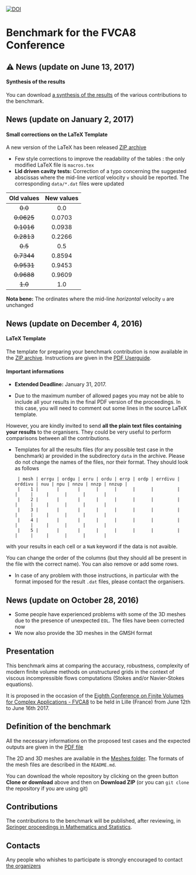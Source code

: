 [![DOI](https://zenodo.org/badge/68692395.svg)](https://zenodo.org/badge/latestdoi/68692395)

# Benchmark for the FVCA8 Conference

## :warning: News (update on June 13, 2017)

#### Synthesis of the results

You can download [a synthesis of the results](Benchmark-synthesis.pdf) of the various contributions to the benchmark.

## News (update on January 2, 2017)

#### Small corrections on the LaTeX Template

A new version of the LaTeX has been released [ZIP archive](benchmark_FVCA8_template.zip)

  * Few style corrections to improve the readability of the tables : the only modified LaTeX file is  `macros.tex` 
  * **Lid driven cavity tests:** Correction of a typo concerning the suggested abscissas where the mid-line *vertical* velocity `v` should be reported. The corresponding `data/*.dat` files were updated

|Old values | New values |
|:---------:|:----------:|
|~~0.0~~    |   0.0      |
|~~0.0625~~ |   0.0703   |
|~~0.1016~~ |   0.0938   |
|~~0.2813~~ |   0.2266   |
|~~0.5~~    |   0.5      |
|~~0.7344~~ |   0.8594   |
|~~0.9531~~ |   0.9453   |
|~~0.9688~~ |   0.9609   |
|~~1.0~~    |   1.0      |

   **Nota bene:** The ordinates where the mid-line *horizontal* velocity `u` are unchanged


## News (update on December 4, 2016)


#### LaTeX Template

 The template for preparing your benchmark contribution is now available in the [ZIP archive](benchmark_FVCA8_template.zip).  Instructions are given in the [PDF Userguide](benchmark_FVCA8_userguide.pdf).
 
#### Important informations

 * **Extended Deadline:**  January 31, 2017.

 * Due to the maximum number of allowed pages you may not be able to include all your results in the final PDF version of the proceedings. In this case, you will need to comment out some lines in the source LaTeX template.
 
  However, you are kindly invited to send **all the plain text files containing your results** to the organisers. They could be very useful to perform comparisons between all the contributions. 
  
 * Templates for all the results files (for any possible test case in the benchmark) ar provided in the subdirectory `data` in the archive. Please do not change the names of the files, nor their format. They should look as follows
 
    
        | mesh | errgu | ordgu | erru | ordu | errp | ordp | errdivu | orddivu | nuu | npu | nnzu | nnzp | nnzup |
        |    1 |       |       |      |      |      |      |         |         |     |     |      |      |       |
        |    2 |       |       |      |      |      |      |         |         |     |     |      |      |       |
        |    3 |       |       |      |      |      |      |         |         |     |     |      |      |       |
        |    4 |       |       |      |      |      |      |         |         |     |     |      |      |       |
        |    5 |       |       |      |      |      |      |         |         |     |     |      |      |       |

 with your results in each cell or a `NaN` keyword if the data is not avaible.
 
 You can change the order of the columns (but they should all be present in the file with the correct name). You can also remove or add some rows.


 * In case of any problem with those instructions, in particular with the format imposed for the result `.dat` files, please contact the organisers.
 




## News (update on October 28, 2016)

 * Some people have experienced problems with some of the 3D meshes due to the presence of unexpected `EOL`. The files have been corrected now
 * We now also provide the 3D meshes in the GMSH format

## Presentation

This benchmark aims at comparing the accuracy, robustness, complexity of modern finite volume methods on unstructured grids in the context of viscous incompressible flows computations (Stokes and/or Navier-Stokes equations).

It is proposed in the occasion of the [Eighth Conference on Finite Volumes for Complex Applications - FVCA8](https://indico.math.cnrs.fr/event/1299/) to be held in Lille (France) from June 12th to June 16th 2017.

## Definition of the benchmark

All the necessary informations on the proposed test cases and the expected outputs are given in the [PDF file](Benchmark.pdf)

The 2D and 3D meshes are available in the [Meshes folder](Meshes). The formats of the mesh files are described in the `README.md`.

You can download the whole repository by clicking on the green button **Clone or download** above and then on **Download ZIP** (or you can `git clone` the repository if you are using git)

## Contributions

The contributions to the benchmark will be published, after reviewing, in [Springer proceedings in Mathematics and Statistics](http://www.springer.com/series/10533).

## Contacts

Any people who whishes to participate is strongly encouraged to contact [the organizers](mailto:fvca8-benchmark@univ-lille1.fr)

